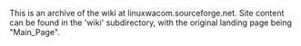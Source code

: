 This is an archive of the wiki at linuxwacom.sourceforge.net. Site content
can be found in the 'wiki' subdirectory, with the original landing page
being "Main_Page".
